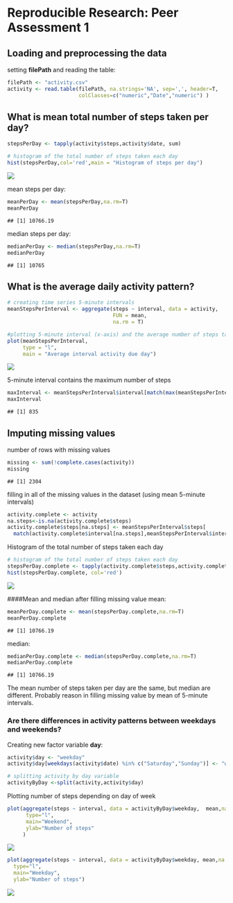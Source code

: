 # Reproducible Research: Peer Assessment 1


## Loading and preprocessing the data
setting __filePath__ and reading the table:

```r
filePath <- "activity.csv"
activity <- read.table(filePath, na.strings='NA', sep=',', header=T, 
                       colClasses=c("numeric","Date","numeric") )
```

## What is mean total number of steps taken per day?


```r
stepsPerDay <- tapply(activity$steps,activity$date, sum)

# histogram of the total number of steps taken each day
hist(stepsPerDay,col='red',main = "Histogram of steps per day")
```

![](PA1_template_files/figure-html/unnamed-chunk-2-1.png) 

mean steps per day: 

```r
meanPerDay <- mean(stepsPerDay,na.rm=T)
meanPerDay
```

```
## [1] 10766.19
```
median steps per day:

```r
medianPerDay <- median(stepsPerDay,na.rm=T)
medianPerDay
```

```
## [1] 10765
```


## What is the average daily activity pattern?

```r
# creating time series 5-minute intervals
meanStepsPerInterval <- aggregate(steps ~ interval, data = activity,
                                  FUN = mean,
                                  na.rm = T)

#plotting 5-minute interval (x-axis) and the average number of steps taken, averaged across all days (y-axis)
plot(meanStepsPerInterval,
     type = "l",
     main = "Average interval activity due day")
```

![](PA1_template_files/figure-html/unnamed-chunk-5-1.png) 

5-minute interval contains the maximum number of steps

```r
maxInterval <- meanStepsPerInterval$interval[match(max(meanStepsPerInterval$steps),meanStepsPerInterval$steps)]
maxInterval
```

```
## [1] 835
```

## Imputing missing values
number of rows with missing values


```r
missing <- sum(!complete.cases(activity))
missing 
```

```
## [1] 2304
```

filling in all of the missing values in the dataset (using mean 5-minute intervals)

```r
activity.complete <- activity
na.steps<-is.na(activity.complete$steps)
activity.complete$steps[na.steps] <- meanStepsPerInterval$steps[
  match(activity.complete$interval[na.steps],meanStepsPerInterval$interval)]
```
Histogram of the total number of steps taken each day

```r
# histogram of the total number of steps taken each day
stepsPerDay.complete <- tapply(activity.complete$steps,activity.complete$date, sum)
hist(stepsPerDay.complete, col='red')
```

![](PA1_template_files/figure-html/unnamed-chunk-9-1.png) 

####Mean and median after filling missing value
mean:

```r
meanPerDay.complete <- mean(stepsPerDay.complete,na.rm=T)
meanPerDay.complete
```

```
## [1] 10766.19
```
median:

```r
medianPerDay.complete <- median(stepsPerDay.complete,na.rm=T)
medianPerDay.complete
```

```
## [1] 10766.19
```
The mean number of steps taken per day are the same, but median are different. Probably reason in filling missing value by mean of 5-minute intervals.

### Are there differences in activity patterns between weekdays and weekends?

Creating new factor variable __day__:

```r
activity$day <- "weekday"
activity$day[weekdays(activity$date) %in% c("Saturday","Sunday")] <- "weekend"

# splitting activity by day variable
activityByDay <-split(activity,activity$day)
```

Plotting number of steps depending on day of week


```r
plot(aggregate(steps ~ interval, data = activityByDay$weekday,  mean,na.rm = T),
      type="l",
      main="Weekend",
      ylab="Number of steps"
     )
```

![](PA1_template_files/figure-html/unnamed-chunk-13-1.png) 


```r
plot(aggregate(steps ~ interval, data = activityByDay$weekday, mean,na.rm = T),
  type="l",
  main="Weekday",
  ylab="Number of steps")
```

![](PA1_template_files/figure-html/unnamed-chunk-14-1.png) 


